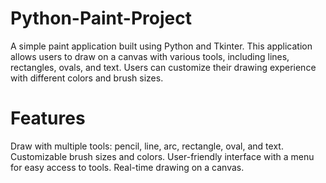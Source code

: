# Python-Paint-Project
A simple paint application built using Python and Tkinter. This application allows users to draw on a canvas with various tools, including lines, rectangles, ovals, and text. Users can customize their drawing experience with different colors and brush sizes.

# Features
Draw with multiple tools: pencil, line, arc, rectangle, oval, and text.
Customizable brush sizes and colors.
User-friendly interface with a menu for easy access to tools.
Real-time drawing on a canvas.
